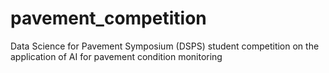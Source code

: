 # pavement_competition
 Data Science for Pavement Symposium (DSPS) student competition on the application of AI for pavement condition monitoring
